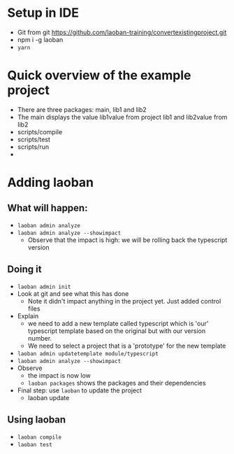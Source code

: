 
# Setup in IDE

* Git from git https://github.com/laoban-training/convertexistingproject.git
* npm i -g laoban
* `yarn`


# Quick overview of the example project

* There are three packages: main, lib1 and lib2
* The main displays the value lib1value from project lib1 and lib2value from lib2
* scripts/compile
* scripts/test
* scripts/run
* 
# Adding laoban

## What will happen:

* `laoban admin analyze`
* `laoban admin analyze --showimpact`
  * Observe that the impact is high: we will be rolling back the typescript version

## Doing it

* `laoban admin init`
* Look at git and see what this has done
  * Note it didn't impact anything in the project yet. Just added control files
* Explain 
  * we need to add a new template called typescript which is 'our' typescript template based on the original but
  with our version number.
  * We need to select a project that is a 'prototype' for the new template
* `laoban admin updatetemplate module/typescript`
* `laoban admin analyze --showimpact`
* Observe
  * the impact is now low
  * `laoban packages` shows the packages and their dependencies
* Final step: use `laoban` to update the project
  * laoban update

## Using laoban

* `laoban compile`
* `laoban test`
 

